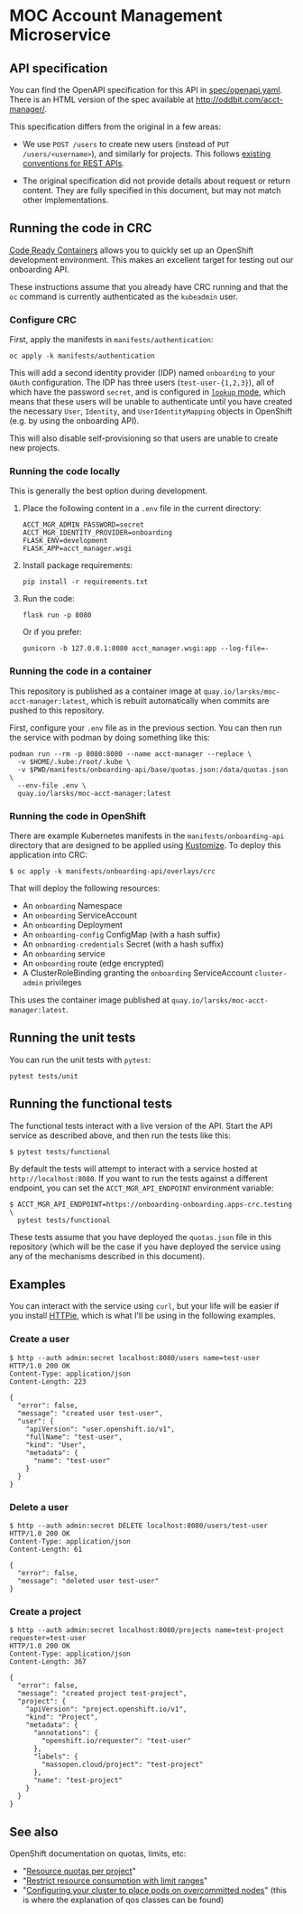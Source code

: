 # MOC Account Management Microservice

## API specification

You can find the OpenAPI specification for this API in
[spec/openapi.yaml](spec/openapi.yaml). There is an HTML version of
the spec available at <http://oddbit.com/acct-manager/>.

This specification differs from the original in a few areas:

- We use `POST /users` to create new users (instead of `PUT
  /users/<username>`), and similarly for projects. This follows
  [existing conventions for REST APIs][put-vs-post].

- The original specification did not provide details about request
  or return content. They are fully specified in this document, but
  may not match other implementations.

[put-vs-post]: https://restfulapi.net/rest-put-vs-post/

## Running the code in CRC

[Code Ready Containers][crc] allows you to quickly set up an OpenShift
development environment. This makes an excellent target for testing
out our onboarding API.

These instructions assume that you already have CRC running and that
the `oc` command is currently authenticated as the `kubeadmin` user.

[crc]: https://developers.redhat.com/products/codeready-containers/overview

### Configure CRC

First, apply the manifests in `manifests/authentication`:

```
oc apply -k manifests/authentication
```

This will add a second identity provider (IDP) named `onboarding` to
your `OAuth` configuration. The IDP has three users
(`test-user-{1,2,3}`), all of which have the password `secret`, and is
configured in [`lookup` mode][lookup], which means that these users
will be unable to authenticate until you have created the necessary
`User`, `Identity`, and `UserIdentityMapping` objects in OpenShift
(e.g. by using the onboarding API).

[lookup]: https://docs.openshift.com/container-platform/4.9/authentication/understanding-identity-provider.html#identity-provider-parameters_understanding-identity-provider

This will also disable self-provisioning so that users are unable to
create new projects.

### Running the code locally

This is generally the best option during development.

1. Place the following content in a `.env` file in the current
   directory:

    ```
    ACCT_MGR_ADMIN_PASSWORD=secret
    ACCT_MGR_IDENTITY_PROVIDER=onboarding
    FLASK_ENV=development
    FLASK_APP=acct_manager.wsgi
    ```

1. Install package requirements:

    ```
    pip install -r requirements.txt
    ```

1. Run the code:

    ```
    flask run -p 8080
    ```

    Or if you prefer:

    ```
    gunicorn -b 127.0.0.1:8080 acct_manager.wsgi:app --log-file=-
    ```

### Running the code in a container

This repository is published as a container image at
`quay.io/larsks/moc-acct-manager:latest`, which is rebuilt
automatically when commits are pushed to this repository.

First, configure your `.env` file as in the previous section. You can
then run the service with podman by doing something like this:

```
podman run --rm -p 8080:8080 --name acct-manager --replace \
  -v $HOME/.kube:/root/.kube \
  -v $PWD/manifests/onboarding-api/base/quotas.json:/data/quotas.json \
  --env-file .env \
  quay.io/larsks/moc-acct-manager:latest
```

### Running the code in OpenShift

There are example Kubernetes manifests in the
`manifests/onboarding-api` directory that are designed to be applied
using [Kustomize][]. To deploy this application into CRC:

[kustomize]: https://kustomize.io/

```
$ oc apply -k manifests/onboarding-api/overlays/crc
```

That will deploy the following resources:

- An `onboarding` Namespace
- An `onboarding` ServiceAccount
- An `onboarding` Deployment
- An `onboarding-config` ConfigMap (with a hash suffix)
- An `onboarding-credentials` Secret (with a hash suffix)
- An `onboarding` service
- An `onboarding` route (edge encrypted)
- A ClusterRoleBinding granting the `onboarding` ServiceAccount
  `cluster-admin` privileges

This uses the container image published at `quay.io/larsks/moc-acct-manager:latest`.

## Running the unit tests

You can run the unit tests with `pytest`:

```
pytest tests/unit
```

## Running the functional tests

The functional tests interact with a live version of the API. Start
the API service as described above, and then run the tests like this:

```
$ pytest tests/functional
```

By default the tests will attempt to interact with a service hosted at
`http://localhost:8080`. If you want to run the tests against a
different endpoint, you can set the `ACCT_MGR_API_ENDPOINT`
environment variable:

```
$ ACCT_MGR_API_ENDPOINT=https://onboarding-onboarding.apps-crc.testing \
  pytest tests/functional
```

These tests assume that you have deployed the `quotas.json` file in
this repository (which will be the case if you have deployed the
service using any of the mechanisms described in this document).

## Examples

You can interact with the service using `curl`, but your life will be
easier if you install [HTTPie][], which is what I'll be using in the
following examples.

[httpie]: https://httpie.io/cli

### Create a user

```
$ http --auth admin:secret localhost:8080/users name=test-user
HTTP/1.0 200 OK
Content-Type: application/json
Content-Length: 223

{
  "error": false, 
  "message": "created user test-user", 
  "user": {
    "apiVersion": "user.openshift.io/v1", 
    "fullName": "test-user", 
    "kind": "User", 
    "metadata": {
      "name": "test-user"
    }
  }
}
```

### Delete a user

```
$ http --auth admin:secret DELETE localhost:8080/users/test-user
HTTP/1.0 200 OK
Content-Type: application/json
Content-Length: 61

{
  "error": false, 
  "message": "deleted user test-user"
}
```

### Create a project

```
$ http --auth admin:secret localhost:8080/projects name=test-project requester=test-user
HTTP/1.0 200 OK
Content-Type: application/json
Content-Length: 367

{
  "error": false, 
  "message": "created project test-project", 
  "project": {
    "apiVersion": "project.openshift.io/v1", 
    "kind": "Project", 
    "metadata": {
      "annotations": {
        "openshift.io/requester": "test-user"
      }, 
      "labels": {
        "massopen.cloud/project": "test-project"
      }, 
      "name": "test-project"
    }
  }
}
```

## See also

OpenShift documentation on quotas, limits, etc:

- "[Resource quotas per project][1]"
- "[Restrict resource consumption with limit ranges][2]"
- "[Configuring your cluster to place pods on overcommitted nodes][3]"
  (this is where the explanation of qos classes can be found)

[1]: https://docs.openshift.com/container-platform/4.9/applications/quotas/quotas-setting-per-project.html
[2]: https://docs.openshift.com/container-platform/4.9/nodes/clusters/nodes-cluster-limit-ranges.html
[3]: https://docs.openshift.com/container-platform/4.9/nodes/clusters/nodes-cluster-overcommit.html
